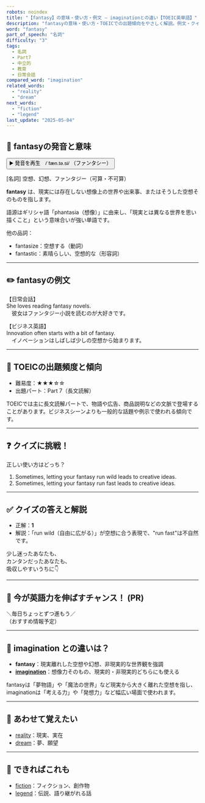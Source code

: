 ```yaml
---
robots: noindex
title: "【fantasy】の意味・使い方・例文 ― imaginationとの違い【TOEIC英単語】"
description: "fantasyの意味・使い方・TOEICでの出題傾向をやさしく解説。例文・クイズ付きでimaginationとの違いもわかりやすく学べます。"
word: "fantasy"
part_of_speech: "名詞"
difficulty: "3"
tags:
  - 名詞
  - Part7
  - 中立的
  - 教育
  - 日常会話
compared_word: "imagination"
related_words:
  - "reality"
  - "dream"
next_words:
  - "fiction"
  - "legend"
last_update: "2025-05-04"
---
```


## 🔰 fantasyの発音と意味

<button class="play-audio" onclick="playTTS('fantasy')">
  <span class="play-audio-main">
    ▶️ 発音を再生　/ˈfæn.tə.si/
  </span>
  <span class="play-audio-sub">
    （ファンタシー）
  </span>
</button>

[名詞] 空想、幻想、ファンタジー（可算・不可算）

**fantasy** は、現実には存在しない想像上の世界や出来事、またはそうした空想そのものを指します。

語源はギリシャ語「phantasia（想像）」に由来し、「現実とは異なる世界を思い描くこと」という意味合いが強い単語です。

他の品詞：  
- fantasize：空想する（動詞）
- fantastic：素晴らしい、空想的な（形容詞）

---

## ✏️ fantasyの例文

【日常会話】  
She loves reading fantasy novels.  
　彼女はファンタジー小説を読むのが大好きです。

【ビジネス英語】  
Innovation often starts with a bit of fantasy.  
　イノベーションはしばしば少しの空想から始まります。

---

## 🎯 TOEICの出題頻度と傾向

- 難易度：★★★☆☆
- 出題パート：Part 7（長文読解）

TOEICでは主に長文読解パートで、物語や広告、商品説明などの文脈で登場することがあります。ビジネスシーンよりも一般的な話題や例示で使われる傾向です。

---

## ❓ クイズに挑戦！

正しい使い方はどっち？

1. Sometimes, letting your fantasy run wild leads to creative ideas.  
2. Sometimes, letting your fantasy run fast leads to creative ideas.

---

## ✅ クイズの答えと解説

- 正解：**1**
- 解説：「run wild（自由に広がる）」が空想に合う表現で、"run fast"は不自然です。

少し迷ったあなたも、  
カンタンだったあなたも、  
吸収しやすいうちに👇️

---

## 🚀 今が英語力を伸ばすチャンス！ (PR)

<div class="info-center">
＼毎日ちょっとずつ進もう／<br>  
（おすすめ情報予定）
</div>

---

## 🤔  imagination との違いは？

- **fantasy**：現実離れした空想や幻想、非現実的な世界観を強調
- **[imagination](/imagination)**：想像力そのもの、現実的・非現実的どちらにも使える

fantasyは「夢物語」や「魔法の世界」など現実から大きく離れた空想を指し、imaginationは「考える力」や「発想力」など幅広い場面で使われます。

---

## 🧩 あわせて覚えたい

- [reality](/reality)：現実、実在
- [dream](/dream)：夢、願望

---

## 📖 できればこれも

- [fiction](/fiction)：フィクション、創作物
- [legend](/legend)：伝説、語り継がれる話

<!-- cvid: aid41_bid11 -->
